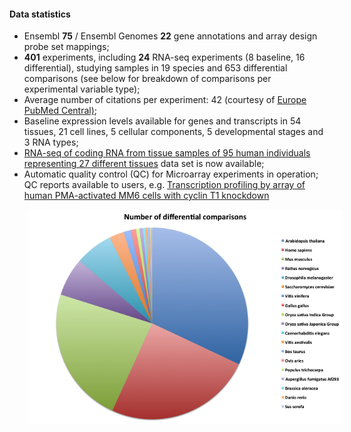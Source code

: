 #### Data statistics

- Ensembl **75** / Ensembl Genomes **22** gene annotations and array design probe set mappings;
- **401** experiments, including **24** RNA-seq experiments (8 baseline, 16 differential), studying samples in 19 species and 653 differential comparisons (see below for breakdown of comparisons per experimental variable type);
- Average number of citations per experiment: 42 (courtesy of [Europe PubMed Central)](http://europepmc.org/);
- Baseline expression levels available for genes and transcripts in 54 tissues, 21 cell lines, 5 cellular components, 5 developmental stages and 3 RNA types;
- [RNA-seq of coding RNA from tissue samples of 95 human individuals representing 27 different tissues](https://www.ebi.ac.uk/gxa/experiments/E-MTAB-1733) data set is now available;
- Automatic quality control (QC) for Microarray experiments in operation; QC reports available to users, e.g. [Transcription profiling by array of human PMA-activated MM6 cells with cyclin T1 knockdown](https://www.ebi.ac.uk/gxa/experiments/E-GEOD-10233/qc/A-AFFY-44/index.html)

<img src="/assets/img/differential-species-2014-08.png"
     alt="Markdown Monster icon"
     style=" margin-left: 30px;" />